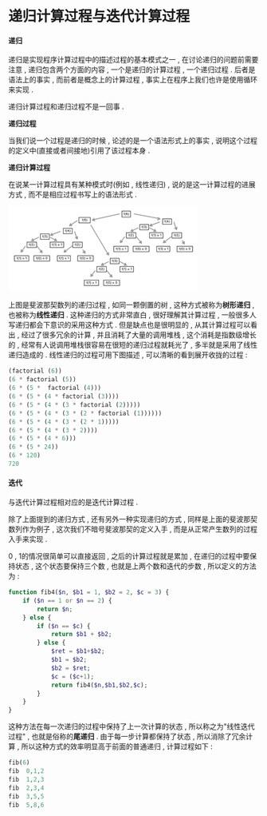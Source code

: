 # 递归计算过程与迭代计算过程

#### 递归

递归是实现程序计算过程中的描述过程的基本模式之一 , 在讨论递归的问题前需要注意 , 递归包含两个方面的内容 , 一个是递归的计算过程 , 一个递归过程 . 后者是语法上的事实 , 而前者是概念上的计算过程 , 事实上在程序上我们也许是使用循环来实现 .

递归计算过程和递归过程不是一回事 .

**递归过程**

当我们说一个过程是递归的时候 , 论述的是一个语法形式上的事实 , 说明这个过程的定义中\(直接或者间接地\)引用了该过程本身 .

**递归计算过程**

在说某一计算过程具有某种模式时\(例如 , 线性递归\) , 说的是这一计算过程的进展方式 , 而不是相应过程书写上的语法形式 .

![](/assets/fibonacci.png)

上图是斐波那契数列的递归过程 , 如同一颗倒置的树 , 这种方式被称为**树形递归** , 也被称为**线性递归** . 这种递归的方式非常直白 , 很好理解其计算过程 , 一般很多人写递归都会下意识的采用这种方式 . 但是缺点也是很明显的 , 从其计算过程可以看出 , 经过了很多冗余的计算 , 并且消耗了大量的调用堆栈 , 这个消耗是指数级增长的 , 经常有人说调用堆栈很容易在很短的递归过程就耗光了 , 多半就是采用了线性递归造成的 . 线性递归的过程可用下图描述 , 可以清晰的看到展开收拢的过程 :

```php
(factorial (6))
(6 * factorial (5))
(6 * (5 *  factorial (4)))
(6 * (5 * (4 * factorial (3))))
(6 * (5 * (4 * (3 * factorial (2)))))
(6 * (5 * (4 * (3 * (2 * factorial (1))))))
(6 * (5 * (4 * (3 * (2 * 1)))))
(6 * (5 * (4 * (3 * 2))))
(6 * (5 * (4 * 6)))
(6 * (5 * 24))
(6 * 120)
720
```

#### 迭代

与迭代计算过程相对应的是迭代计算过程 .

除了上面提到的递归方式 , 还有另外一种实现递归的方式 , 同样是上面的斐波那契数列作为例子 , 这次我们不暗号斐波那契的定义入手 , 而是从正常产生数列的过程入手来实现 .

0 , 1的情况很简单可以直接返回 , 之后的计算过程就是累加 ,  在递归的过程中要保持状态 , 这个状态要保持三个数 , 也就是上两个数和迭代的步数 , 所以定义的方法为 :

```php
function fib4($n, $b1 = 1, $b2 = 2, $c = 3) {
    if ($n == 1 or $n == 2) {
        return $n;
    } else {
        if ($n == $c) {
            return $b1 + $b2;
        } else {
            $ret = $b1+$b2;
            $b1 = $b2;
            $b2 = $ret;
            $c = ($c+1);
            return fib4($n,$b1,$b2,$c);
        }
    }
}
```

这种方法在每一次递归的过程中保持了上一次计算的状态 , 所以称之为"线性迭代过程" , 也就是俗称的**尾递归** . 由于每一步计算都保持了状态 , 所以消除了冗余计算 , 所以这种方式的效率明显高于前面的普通递归 , 计算过程如下 : 

```php
fib(6)
fib  0,1,2
fib  1,2,3
fib  2,3,4
fib  3,5,5
fib  5,8,6
```



